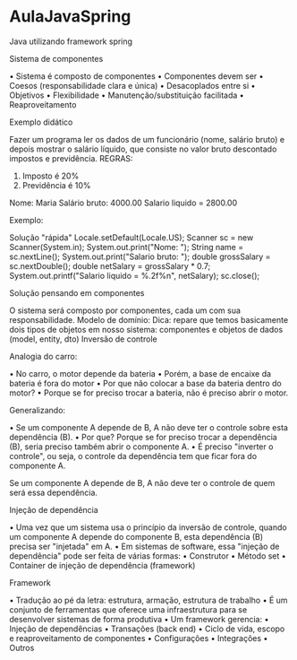 # AulaJavaSpring
Java utilizando framework spring 

Sistema de componentes

• Sistema é composto de componentes
• Componentes devem ser
• Coesos (responsabilidade clara e única)
• Desacoplados entre si
• Objetivos
• Flexibilidade
• Manutenção/substituição facilitada
• Reaproveitamento

Exemplo didático

Fazer um programa ler os dados de um funcionário (nome, salário bruto) e depois mostrar o
salário líquido, que consiste no valor bruto descontado impostos e previdência.
REGRAS:

1) Imposto é 20%
2) Previdência é 10%

Nome: Maria
Salário bruto: 4000.00
Salario liquido = 2800.00

Exemplo:

Solução "rápida"
Locale.setDefault(Locale.US);
Scanner sc = new Scanner(System.in);
System.out.print("Nome: ");
String name = sc.nextLine();
System.out.print("Salario bruto: ");
double grossSalary = sc.nextDouble();
double netSalary = grossSalary * 0.7;
System.out.printf("Salario liquido = %.2f%n", netSalary);
sc.close();

Solução pensando em componentes

O sistema será composto por componentes, cada um com sua responsabilidade.
Modelo de domínio: Dica: repare que temos
basicamente dois tipos de
objetos em nosso sistema:
componentes e objetos de
dados (model, entity, dto)
Inversão de controle

Analogia do carro:

• No carro, o motor depende da bateria
• Porém, a base de encaixe da bateria é fora do motor
• Por que não colocar a base da bateria dentro do motor?
• Porque se for preciso trocar a bateria, não é preciso abrir o motor.

Generalizando:

• Se um componente A depende de B, A não deve ter o controle sobre esta dependência (B).
• Por que? Porque se for preciso trocar a dependência (B), seria preciso também abrir o componente A.
• É preciso "inverter o controle", ou seja, o controle da dependência tem que ficar fora do componente A.

Se um componente A depende de B, A não deve ter o controle de quem será essa dependência.

Injeção de dependência

• Uma vez que um sistema usa o princípio da inversão de controle,
quando um componente A depende do componente B, esta
dependência (B) precisa ser "injetada" em A.
• Em sistemas de software, essa "injeção de dependência" pode ser
feita de várias formas:
• Construtor
• Método set
• Container de injeção de dependência (framework)

Framework

• Tradução ao pé da letra: estrutura, armação, estrutura de trabalho
• É um conjunto de ferramentas que oferece uma infraestrutura
para se desenvolver sistemas de forma produtiva
• Um framework gerencia:
• Injeção de dependências
• Transações (back end)
• Ciclo de vida, escopo e reaproveitamento de componentes
• Configurações
• Integrações
• Outros
